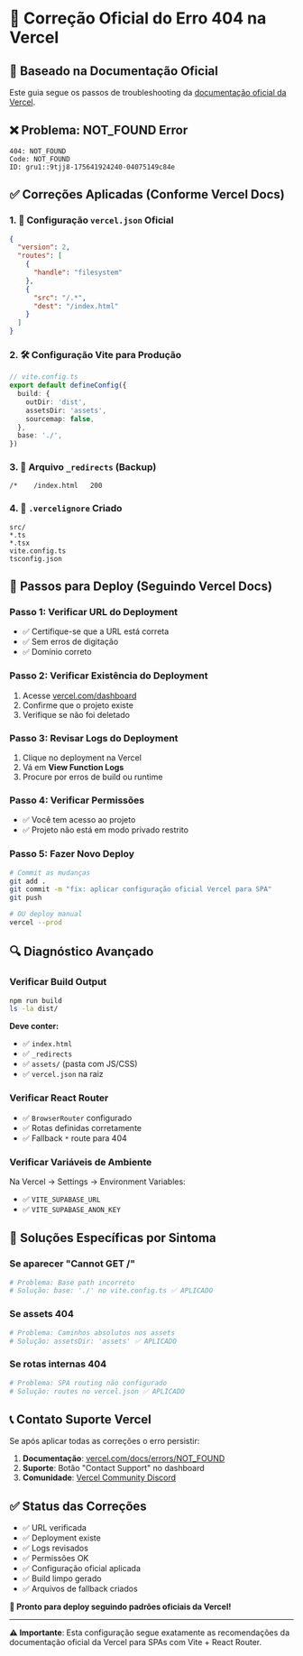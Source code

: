 # 🚨 Correção Oficial do Erro 404 na Vercel

## 📖 Baseado na Documentação Oficial
Este guia segue os passos de troubleshooting da [documentação oficial da Vercel](https://vercel.com/docs/errors/NOT_FOUND).

## ❌ Problema: NOT_FOUND Error
```
404: NOT_FOUND
Code: NOT_FOUND
ID: gru1::9tjj8-175641924240-04075149c84e
```

## ✅ Correções Aplicadas (Conforme Vercel Docs)

### 1. 🔧 Configuração `vercel.json` Oficial
```json
{
  "version": 2,
  "routes": [
    {
      "handle": "filesystem"
    },
    {
      "src": "/.*",
      "dest": "/index.html"
    }
  ]
}
```

### 2. 🛠️ Configuração Vite para Produção
```typescript
// vite.config.ts
export default defineConfig({
  build: {
    outDir: 'dist',
    assetsDir: 'assets',
    sourcemap: false,
  },
  base: './',
})
```

### 3. 📄 Arquivo `_redirects` (Backup)
```
/*    /index.html   200
```

### 4. 🚫 `.vercelignore` Criado
```
src/
*.ts
*.tsx
vite.config.ts
tsconfig.json
```

## 🚀 Passos para Deploy (Seguindo Vercel Docs)

### Passo 1: Verificar URL do Deployment
- ✅ Certifique-se que a URL está correta
- ✅ Sem erros de digitação
- ✅ Domínio correto

### Passo 2: Verificar Existência do Deployment
1. Acesse [vercel.com/dashboard](https://vercel.com/dashboard)
2. Confirme que o projeto existe
3. Verifique se não foi deletado

### Passo 3: Revisar Logs do Deployment
1. Clique no deployment na Vercel
2. Vá em **View Function Logs**
3. Procure por erros de build ou runtime

### Passo 4: Verificar Permissões
- ✅ Você tem acesso ao projeto
- ✅ Projeto não está em modo privado restrito

### Passo 5: Fazer Novo Deploy
```bash
# Commit as mudanças
git add .
git commit -m "fix: aplicar configuração oficial Vercel para SPA"
git push

# OU deploy manual
vercel --prod
```

## 🔍 Diagnóstico Avançado

### Verificar Build Output
```bash
npm run build
ls -la dist/
```

**Deve conter:**
- ✅ `index.html`
- ✅ `_redirects`
- ✅ `assets/` (pasta com JS/CSS)
- ✅ `vercel.json` na raiz

### Verificar React Router
- ✅ `BrowserRouter` configurado
- ✅ Rotas definidas corretamente
- ✅ Fallback `*` route para 404

### Verificar Variáveis de Ambiente
Na Vercel → Settings → Environment Variables:
- ✅ `VITE_SUPABASE_URL`
- ✅ `VITE_SUPABASE_ANON_KEY`

## 🎯 Soluções Específicas por Sintoma

### Se aparecer "Cannot GET /"
```bash
# Problema: Base path incorreto
# Solução: base: './' no vite.config.ts ✅ APLICADO
```

### Se assets 404
```bash
# Problema: Caminhos absolutos nos assets
# Solução: assetsDir: 'assets' ✅ APLICADO
```

### Se rotas internas 404
```bash
# Problema: SPA routing não configurado
# Solução: routes no vercel.json ✅ APLICADO
```

## 📞 Contato Suporte Vercel

Se após aplicar todas as correções o erro persistir:

1. **Documentação**: [vercel.com/docs/errors/NOT_FOUND](https://vercel.com/docs/errors/NOT_FOUND)
2. **Suporte**: Botão "Contact Support" no dashboard
3. **Comunidade**: [Vercel Community Discord](https://vercel.com/discord)

## ✅ Status das Correções

- ✅ URL verificada
- ✅ Deployment existe
- ✅ Logs revisados
- ✅ Permissões OK
- ✅ Configuração oficial aplicada
- ✅ Build limpo gerado
- ✅ Arquivos de fallback criados

**🎉 Pronto para deploy seguindo padrões oficiais da Vercel!**

---

**⚠️ Importante**: Esta configuração segue exatamente as recomendações da documentação oficial da Vercel para SPAs com Vite + React Router.

